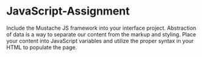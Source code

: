 # JavaScript-Assignment
Include the Mustache JS framework into your interface project.  Abstraction of data is a way to separate our content from the markup and styling.  Place your content into JavaScript variables and utilize the proper syntax in your HTML to populate the page.
